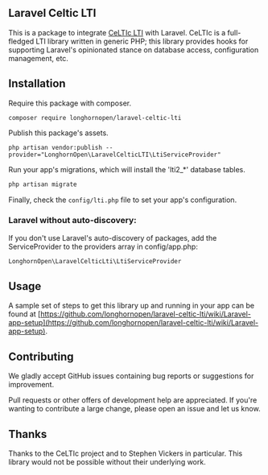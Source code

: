 ## Laravel Celtic LTI

This is a package to integrate [CeLTIc LTI](https://github.com/celtic-project/LTI-PHP/) with Laravel.  CeLTIc is a full-fledged LTI library written in generic PHP; this library provides hooks for supporting Laravel's opinionated stance on database access, configuration management, etc.

## Installation

Require this package with composer.

```shell
composer require longhornopen/laravel-celtic-lti
```

Publish this package's assets.

```shell
php artisan vendor:publish --provider="LonghornOpen\LaravelCelticLTI\LtiServiceProvider"
```

Run your app's migrations, which will install the 'lti2_*' database tables.

```php
php artisan migrate
```

Finally, check the `config/lti.php` file to set your app's configuration.

### Laravel without auto-discovery:

If you don't use Laravel's auto-discovery of packages, add the ServiceProvider to the providers array in config/app.php:

```php
LonghornOpen\LaravelCelticLti\LtiServiceProvider
```

## Usage

A sample set of steps to get this library up and running in your app can be found at [https://github.com/longhornopen/laravel-celtic-lti/wiki/Laravel-app-setup](https://github.com/longhornopen/laravel-celtic-lti/wiki/Laravel-app-setup).

## Contributing

We gladly accept GitHub issues containing bug reports or suggestions for improvement.

Pull requests or other offers of development help are appreciated.  If you're wanting to contribute a large change, please open an issue and let us know.

## Thanks

Thanks to the CeLTIc project and to Stephen Vickers in particular.  This library would not be possible without their underlying work.